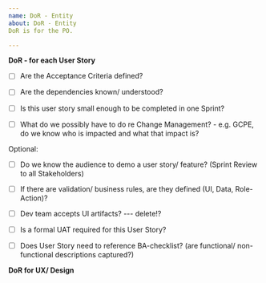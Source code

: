 ```yaml
---	
name: DoR - Entity
about: DoR - Entity
DoR is for the PO.

---	
```

**DoR - for each User Story**
  
- [ ] Are the Acceptance Criteria defined?
- [ ] Are the dependencies known/ understood?
- [ ] Is this user story small enough to be completed in one Sprint?
- [ ] What do we possibly have to do re Change Management? - e.g. GCPE, do we know who is impacted and what that impact is?


Optional:
- [ ] Do we know the audience to demo a user story/ feature? (Sprint Review to all Stakeholders)
- [ ] If there are validation/ business rules, are they defined (UI, Data, Role-Action)?
- [ ] Dev team accepts UI artifacts? --- delete!?
- [ ] Is a formal UAT required for this User Story?
- [ ] Does User Story need to reference BA-checklist? (are functional/ non-functional descriptions captured?)




**DoR for UX/ Design** 

